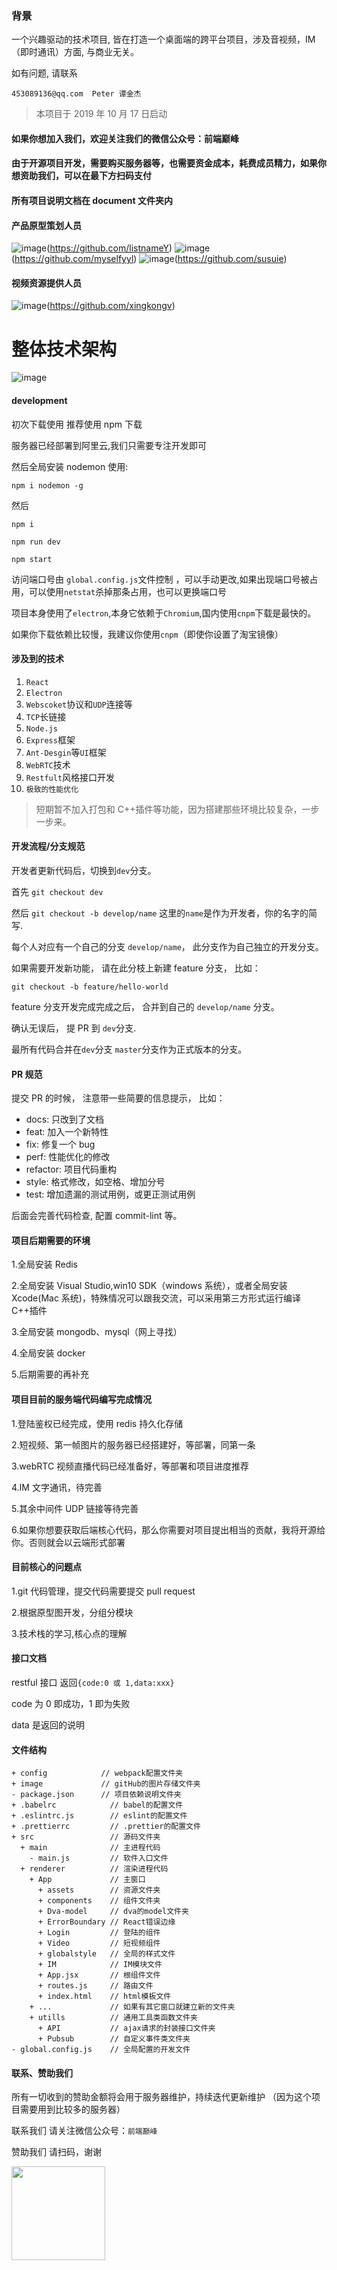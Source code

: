 ### 背景

一个兴趣驱动的技术项目, 皆在打造一个桌面端的跨平台项目，涉及音视频，IM（即时通讯）方面, 与商业无关。

如有问题, 请联系

```
453089136@qq.com  Peter 谭金杰
```

> 本项目于 2019 年 10 月 17 日启动

#### 如果你想加入我们，欢迎关注我们的微信公众号：前端巅峰

#### 由于开源项目开发，需要购买服务器等，也需要资金成本，耗费成员精力，如果你想资助我们，可以在最下方扫码支付

#### 所有项目说明文档在 document 文件夹内

#### 产品原型策划人员

![image](https://github.com/JinJieTan/Desktop-TikTok/blob/master/image/listnameY.png)(https://github.com/listnameY) ![image](https://github.com/JinJieTan/Desktop-TikTok/blob/master/image/myselfyyl.png)(https://github.com/myselfyyl) ![image](https://github.com/JinJieTan/Desktop-TikTok/blob/master/image/susuie.png)(https://github.com/susuie)

#### 视频资源提供人员

![image](https://github.com/JinJieTan/Desktop-TikTok/blob/master/image/xingkongv.png)(https://github.com/xingkongv) 

# 整体技术架构

![image](https://github.com/JinJieTan/Desktop-TikTok/blob/master/image/Desktop-TikTok.jpeg)

#### development

初次下载使用 推荐使用 npm 下载

服务器已经部署到阿里云,我们只需要专注开发即可

然后全局安装 nodemon 使用:

```
npm i nodemon -g

```

然后

```
npm i

npm run dev

npm start

```

访问端口号由 `global.config.js`文件控制 ，可以手动更改,如果出现端口号被占用，可以使用`netstat`杀掉那条占用，也可以更换端口号

项目本身使用了`electron`,本身它依赖于`Chromium`,国内使用`cnpm`下载是最快的。

如果你下载依赖比较慢，我建议你使用`cnpm`（即使你设置了淘宝镜像）

#### 涉及到的技术

1. `React`
2. `Electron`
3. `Webscoket`协议和`UDP`连接等
4. `TCP`长链接
5. `Node.js`
6. `Express`框架
7. `Ant-Desgin`等`UI`框架
8. `WebRTC`技术
9. `Restfult`风格接口开发
10. `极致的性能优化`

> 短期暂不加入打包和 C++插件等功能，因为搭建那些环境比较复杂，一步一步来。

#### 开发流程/分支规范

开发者更新代码后，切换到`dev`分支。

首先 `git checkout dev`

然后 `git checkout -b develop/name` 这里的`name`是作为开发者，你的名字的简写.

每个人对应有一个自己的分支 `develop/name`， 此分支作为自己独立的开发分支。

如果需要开发新功能， 请在此分枝上新建 feature 分支， 比如：

```
git checkout -b feature/hello-world

```

feature 分支开发完成完成之后， 合并到自己的 `develop/name` 分支。

确认无误后， 提 PR 到 `dev`分支.

最所有代码合并在`dev`分支 `master`分支作为正式版本的分支。

#### PR 规范

提交 PR 的时候， 注意带一些简要的信息提示， 比如：

- docs: 只改到了文档
- feat: 加入一个新特性
- fix: 修复一个 bug
- perf: 性能优化的修改
- refactor: 项目代码重构
- style: 格式修改，如空格、增加分号
- test: 增加遗漏的测试用例，或更正测试用例

后面会完善代码检查, 配置 commit-lint 等。

#### 项目后期需要的环境

1.全局安装 Redis

2.全局安装 Visual Studio,win10 SDK（windows 系统），或者全局安装 Xcode(Mac 系统)，特殊情况可以跟我交流，可以采用第三方形式运行编译 C++插件

3.全局安装 mongodb、mysql（网上寻找）

4.全局安装 docker

5.后期需要的再补充

#### 项目目前的服务端代码编写完成情况

1.登陆鉴权已经完成，使用 redis 持久化存储

2.短视频、第一帧图片的服务器已经搭建好，等部署，同第一条

3.webRTC 视频直播代码已经准备好，等部署和项目进度推荐

4.IM 文字通讯，待完善

5.其余中间件 UDP 链接等待完善

6.如果你想要获取后端核心代码，那么你需要对项目提出相当的贡献，我将开源给你。否则就会以云端形式部署

#### 目前核心的问题点

1.git 代码管理，提交代码需要提交 pull request

2.根据原型图开发，分组分模块

3.技术栈的学习,核心点的理解

#### 接口文档

restful 接口 返回`{code:0 或 1,data:xxx}`

code 为 0 即成功，1 即为失败

data 是返回的说明

#### 文件结构

```
+ config            // webpack配置文件夹
+ image             // gitHub的图片存储文件夹
- package.json      // 项目依赖说明文件夹
+ .babelrc            // babel的配置文件
+ .eslintrc.js        // eslint的配置文件
+ .prettierrc         // .prettier的配置文件
+ src                 // 源码文件夹
  + main              // 主进程代码
    - main.js         // 软件入口文件
  + renderer          // 渲染进程代码
    + App             // 主窗口
      + assets        // 资源文件夹
      + components    // 组件文件夹
      + Dva-model     // dva的model文件夹
      + ErrorBoundary // React错误边缘
      + Login         // 登陆的组件
      + Video         // 短视频组件
      + globalstyle   // 全局的样式文件
      + IM            // IM模块文件
      + App.jsx       // 根组件文件
      + routes.js     // 路由文件
      + index.html    // html模板文件
    + ...             // 如果有其它窗口就建立新的文件夹
    + utills          // 通用工具类函数文件夹
      + API           // ajax请求的封装接口文件夹
      + Pubsub        // 自定义事件类文件夹
- global.config.js    // 全局配置的开发文件
```

#### 联系、赞助我们

所有一切收到的赞助金额将会用于服务器维护，持续迭代更新维护 （因为这个项目需要用到比较多的服务器）

联系我们 请关注微信公众号：`前端巅峰`

赞助我们 请扫码，谢谢

<img  width = "150"  src="https://github.com/JinJieTan/Desktop-TikTok/blob/master/image/WechatIMG5.jpeg">
